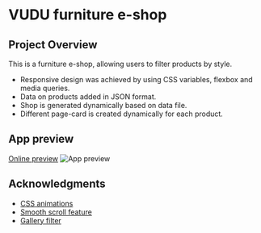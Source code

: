 # VUDU furniture e-shop
## Project Overview
This is a furniture e-shop, allowing users to filter products by style.

* Responsive design was achieved by using CSS variables, flexbox and media queries.
* Data on products added in JSON format.
* Shop is generated dynamically based on data file.
* Different page-card is created dynamically for each product.

## App preview
[Online preview](https://usjulija.github.io/vuduFurniture/)
![App preview](https://i.ibb.co/9NpRF4t/9.png) 

## Acknowledgments
- [CSS animations](http://www.justinaguilar.com/animations/index.html#how)
- [Smooth scroll feature](https://github.com/cferdinandi/smooth-scroll)
- [Gallery filter](https://www.w3schools.com/howto/howto_js_portfolio_filter.asp)

